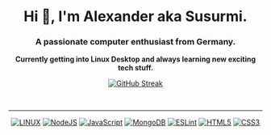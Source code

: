 <h1 align="center">Hi 👋, I'm Alexander aka Susurmi.</h1>
<h3 align="center">A passionate computer enthusiast from Germany.</h3>
<p align="center"><b>Currently getting into Linux Desktop and always learning new exciting tech stuff.</b></p>

<div align="center">

[![GitHub Streak](https://github-readme-streak-stats.herokuapp.com?user=susurmi&theme=transparent&date_format=j%20M%5B%20Y%5D&hide_total_contributions=true)](http://github.com/susurmi)

</div>

<br>

---

<div align="center">

[![LINUX](https://img.shields.io/badge/Linux-FCC624?style=for-the-badge&logo=linux&logoColor=black)](https://de.wikipedia.org/wiki/Linux)
[![NodeJS](https://img.shields.io/badge/node.js-6DA55F?style=for-the-badge&logo=node.js&logoColor=white)](https://de.wikipedia.org/wiki/Node.js)
[![JavaScript](https://img.shields.io/badge/javascript-%23323330.svg?style=for-the-badge&logo=javascript&logoColor=%23F7DF1E)](https://de.wikipedia.org/wiki/JavaScript)
[![MongoDB](https://img.shields.io/badge/MongoDB-%234ea94b.svg?style=for-the-badge&logo=mongodb&logoColor=white)](https://de.wikipedia.org/wiki/MongoDB)
[![ESLint](https://img.shields.io/badge/ESLint-4B3263?style=for-the-badge&logo=eslint&logoColor=white)](https://de.wikipedia.org/wiki/ESLint)
[![HTML5](https://img.shields.io/badge/html5-%23E34F26.svg?style=for-the-badge&logo=html5&logoColor=white)](https://de.wikipedia.org/wiki/HTML5)
[![CSS3](https://img.shields.io/badge/css3-%231572B6.svg?style=for-the-badge&logo=css3&logoColor=white)](https://de.wikipedia.org/wiki/Cascading_Style_Sheets#CSS3)

</div>
